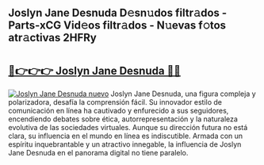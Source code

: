## Joslyn Jane Desnuda D𝚎sn𝚞dos filtr𝚊dos - Parts-xCG Vid𝚎os filtr𝚊dos - N𝚞evas f𝚘tos atr𝚊ctivas 2HFRy

# <h2><a href="http://mbdqtk.tromn.icu/?c=Joslyn+Jane+Desnuda">🔗👉👉👉 Joslyn Jane Desnuda 🔗🔗</a></h2>

[![Joslyn Jane Desnuda nuevo](https://i.imgur.com/pEAQMta.gif)](http://mbdqtk.tromn.icu/?c=Joslyn+Jane+Desnuda)
Joslyn Jane Desnuda, una figura compleja y polarizadora, desafía la comprensión fácil. Su innovador estilo de comunicación en línea ha cautivado y enfurecido a sus seguidores, encendiendo debates sobre ética, autorrepresentación y la naturaleza evolutiva de las sociedades virtuales. Aunque su dirección futura no está clara, su influencia en el mundo en línea es indiscutible. Armada con un espíritu inquebrantable y un atractivo innegable, la influencia de Joslyn Jane Desnuda en el panorama digital no tiene paralelo.
